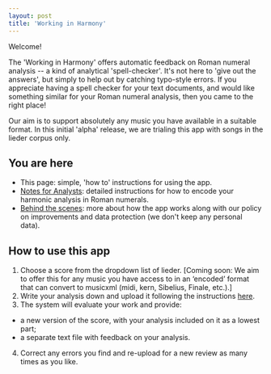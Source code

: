 ```yaml
---
layout: post
title: 'Working in Harmony'
---
```


Welcome!

The 'Working in Harmony' offers automatic feedback on Roman numeral analysis -- a kind of analytical 'spell-checker'.
It's not here to 'give out the answers', but simply to help out by catching typo-style errors.
If you appreciate having a spell checker for your text documents, and would like something similar for your Roman numeral analysis, then you came to the right place!

Our aim is to support absolutely any music you have available in a suitable format.
In this initial 'alpha' release, we are trialing this app with songs in the lieder corpus only.

## You are here

- This page: simple, 'how to' instructions for using the app.
- [Notes for Analysts](./analysis.md): detailed instructions for how to encode your harmonic analysis in Roman numerals.
- [Behind the scenes](./behind-the-scenes.md): more about how the app works along with our policy on improvements and data protection (we don't keep any personal data).

## How to use this app

1. Choose a score from the dropdown list of lieder. [Coming soon: We aim to offer this for any music you have access to in an ‘encoded’ format that can convert to musicxml (midi, kern, Sibelius, Finale, etc.).]
2. Write your analysis down and upload it following the instructions [here](./analysis.md).
3. The system will evaluate your work and provide:
  - a new version of the score, with your analysis included on it as a lowest part;
  - a separate text file with feedback on your analysis.
4. Correct any errors you find and re-upload for a new review as many times as you like.

